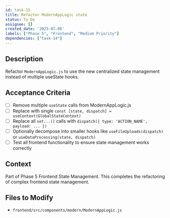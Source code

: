 ```yaml
---
id: task-15
title: Refactor ModernAppLogic state
status: To Do
assignee: []
created_date: '2025-07-06'
labels: ["Phase 5", "Frontend", "Medium Priority"]
dependencies: ["task-14"]
---
```


## Description

Refactor `ModernAppLogic.js` to use the new centralized state management instead of multiple useState hooks.

## Acceptance Criteria

- [ ] Remove multiple `useState` calls from ModernAppLogic.js
- [ ] Replace with single `const [state, dispatch] = useContext(GlobalStateContext)`
- [ ] Replace all `set...()` calls with `dispatch({ type: 'ACTION_NAME', payload: ... })`
- [ ] Optionally decompose into smaller hooks like `useFileUploads(dispatch)` or `useDataProcessing(state, dispatch)`
- [ ] Test all frontend functionality to ensure state management works correctly

## Context

Part of Phase 5 Frontend State Management. This completes the refactoring of complex frontend state management.

## Files to Modify

- `frontend/src/components/modern/ModernAppLogic.js`